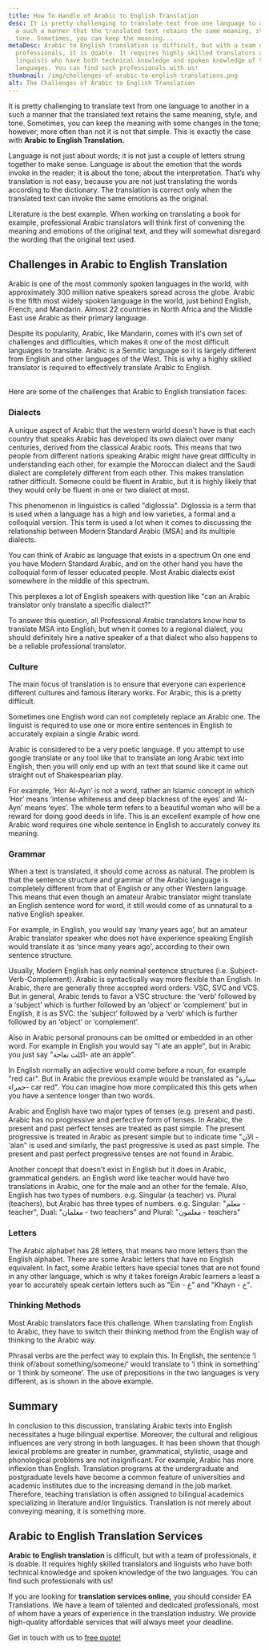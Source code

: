 ```yaml
---
title: How To Handle of Arabic to English Translation
desc: It is pretty challenging to translate text from one language to another in
  a such a manner that the translated text retains the same meaning, style, and
  tone. Sometimes, you can keep the meaning...
metaDesc: Arabic to English translation is difficult, but with a team of
  professionals, it is doable. It requires highly skilled translators and
  linguists who have both technical knowledge and spoken knowledge of the two
  languages. You can find such professionals with us!
thumbnail: /img/chellenges-of-arabic-to-english-translations.png
alt: The Challenges of Arabic to English Translation
---
```

<!--StartFragment-->

It is pretty challenging to translate text from one language to another in a such a manner that the translated text retains the same meaning, style, and tone. Sometimes, you can keep the meaning with some changes in the tone; however, more often than not it is not that simple. This is exactly the case with **Arabic to English Translation.**

Language is not just about words; it is not just a couple of letters strung together to make sense. Language is about the emotion that the words invoke in the reader; it is about the tone; about the interpretation. That’s why translation is not easy, because you are not just translating the words according to the dictionary. The translation is correct only when the translated text can invoke the same emotions as the original.

Literature is the best example. When working on translating a book for example, professional Arabic translators will think first of convening the meaning and emotions of the original text, and they will somewhat disregard the wording that the original text used.

## Challenges in A**rabic to English Translation**

Arabic is one of the most commonly spoken languages in the world, with approximately 300 million native speakers spread across the globe. Arabic is the fifth most widely spoken language in the world, just behind English, French, and Mandarin. Almost 22 countries in North Africa and the Middle East use Arabic as their primary language.

Despite its popularity, Arabic, like Mandarin, comes with it's own set of challenges and difficulties, which makes it one of the most difficult languages to translate. Arabic is a Semitic language so it is largely different from English and other languages of the West. This is why a highly skilled translator is required to effectively translate Arabic to English.

\
Here are some of the challenges that Arabic to English translation faces:

### Dialects

A unique aspect of Arabic that the western world doesn't have is that each country that speaks Arabic has developed its own dialect over many centuries, derived from the classical Arabic roots. This means that two people from different nations speaking Arabic might have great difficulty in understanding each other, for example the Moroccan dialect and the Saudi dialect are completely different from each other. This makes translation rather difficult. Someone could be fluent in Arabic, but it is highly likely that they would only be fluent in one or two dialect at most.

This phenomenon in linguistics is called "diglossia". Diglossia is a term that is used when a language has a high and low varieties, a formal and a colloquial version. This term is used a lot when it comes to discussing the relationship between Modern Standard Arabic (MSA) and its multiple dialects.

You can think of Arabic as language that exists in a spectrum On one end you have Modern Standard Arabic, and on the other hand you have the colloquial form of lesser educated people. Most Arabic dialects exist somewhere in the middle of this spectrum.

This perplexes a lot of English speakers with question like "can an Arabic translator only translate a specific dialect?"

To answer this question, all Professional Arabic translators know how to translate MSA into English, but when it comes to a regional dialect, you should definitely hire a native speaker of a that dialect who also happens to be a reliable professional translator. 

### Culture

The main focus of translation is to ensure that everyone can experience different cultures and famous literary works. For Arabic, this is a pretty difficult.

Sometimes one English word can not completely replace an Arabic one. The linguist is required to use one or more entire sentences in English to accurately explain a single Arabic word.

Arabic is considered to be a very poetic language. If you attempt to use google translate or any tool like that to translate an long Arabic text into English, then you will only end up with an text that sound like it came out straight out of Shakespearian play.

For example, ‘Hor Al-Ayn’ is not a word, rather an Islamic concept in which ‘Hor’ means ‘intense whiteness and deep blackness of the eyes’ and ‘Al-Ayn’ means ‘eyes’. The whole term refers to a beautiful woman who will be a reward for doing good deeds in life. This is an excellent example of how one Arabic word requires one whole sentence in English to accurately convey its meaning.

### Grammar

When a text is translated, it should come across as natural. The problem is that the sentence structure and grammar of the Arabic language is completely different from that of English or any other Western language. This means that even though an amateur Arabic translator might translate an English sentence word for word, it still would come of as unnatural to a native English speaker.

For example, in English, you would say ‘many years ago’, but an amateur Arabic translator speaker who does not have experience speaking English would translate it as ‘since many years ago’, according to their own sentence structure.

Usually, Modern English has only nominal sentence structures (i.e. Subject-Verb-Complement). Arabic is syntactically way more flexible than English. In Arabic, there are generally three accepted word orders: VSC, SVC and VCS. But in general, Arabic tends to favor a VSC structure: the ‘verb’ followed by a ‘subject’ which is further followed by an ‘object’ or ‘complement’ but in English, it is as SVC: the ‘subject’ followed by a ‘verb’ which is further followed by an ‘object’ or ‘complement’. 

Also in Arabic personal pronouns can be omitted or embedded in an other word. For example in English you would say "I ate an apple", but in Arabic you just say "اكلت تفاحة- ate an apple". 

In English normally an adjective would come before a noun, for example "red car". But in Arabic the previous example would be translated as "سيارة حمراء- car red". You can imagine how more complicated this this gets when you have a sentence longer than two words.

Arabic and English have two major types of tenses (e.g. present and past). Arabic has no progressive and
perfective form of tenses. In Arabic, the present and past perfect tenses are treated as past simple. The present progressive is treated in Arabic as present simple but to indicate time "الآن - ‘alan" is used and similarly, the past progressive is used as past simple. The present and past perfect progressive tenses are not found in Arabic.

Another concept that doesn't exist in English but it does in Arabic, grammatical genders. an English word like teacher would have two translations in Arabic, one for the male and an other for the female. Also, English has two types of numbers. e.g. Singular (a teacher) vs. Plural (teachers), but Arabic has three types of numbers. e.g. Singular: "معلم - teacher", Dual: "معلمان - two teachers" and Plural: "معلمون - teachers"

### Letters

The Arabic alphabet has 28 letters, that means two more letters than the English alphabet. There are some Arabic letters that have no English equivalent. In fact, some Arabic letters have special tones that are not found in any other language, which is why it takes foreign Arabic learners a least a year to accurately speak certain letters such as "Ein - ع" and "Khayn - خ".

### Thinking Methods

Most Arabic translators face this challenge. When translating from English to Arabic, they have to switch their thinking method from the English way of thinking to the Arabic way.

Phrasal verbs are the perfect way to explain this. In English, the sentence ‘I think of/about something/someone/’ would translate to ‘I think in something’ or ‘I think by someone’. The use of prepositions in the two languages is very different, as is shown in the above example.

## Summary

In conclusion to this discussion, translating Arabic texts into English necessitates a huge bilingual expertise. Moreover, the cultural and religious influences are very strong in both languages. It has been shown that though lexical problems are greater in number, grammatical, stylistic, usage and phonological problems are not insignificant. For example, Arabic has more inflexion than English. Translation programs at the undergraduate and postgraduate levels have become a common feature of universities and academic institutes due to the increasing demand in the job market. Therefore, teaching translation is often assigned to bilingual academics specializing in literature and/or linguistics. Translation is not merely about conveying meaning, it is something more. 

## Arabic to English Translation Services

**Arabic to English translation** is difficult, but with a team of professionals, it is doable. It requires highly skilled translators and linguists who have both technical knowledge and spoken knowledge of the two languages. You can find such professionals with us!

If you are looking for **translation services online,** you should consider EA Translations. We have a team of talented and dedicated professionals, most of whom have a years of experience in the translation industry. We provide high-quality affordable services that will always meet your deadline. 

Get in touch with us to [free quote!](https://englisharabictranslations.com/)

<!--EndFragment-->